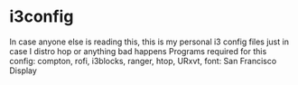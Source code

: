 # i3config
In case anyone else is reading this, this is my personal i3 config files just in case I distro hop or anything bad happens
Programs required for this config:
compton,
rofi,
i3blocks,
ranger,
htop,
URxvt,
font: San Francisco Display
